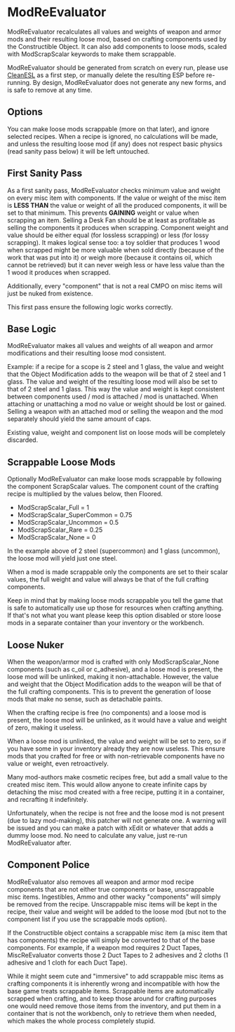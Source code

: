 # ModReEvaluator

ModReEvaluator recalculates all values and weights of weapon and armor mods and their resulting loose mod, based on crafting components used by the Constructible Object. It can also add components to loose mods, scaled with ModScrapScalar keywords to make them scrappable.

ModReEvaluator should be generated from scratch on every run, please use [CleanESL](http://cleanesl) as a first step, or manually delete the resulting ESP before re-running. By design, ModReEvaluator does not generate any new forms, and is safe to remove at any time.

## Options

You can make loose mods scrappable (more on that later), and ignore selected recipes. When a recipe is ignored, no calculations will be made, and unless the resulting loose mod (if any) does not respect basic physics (read sanity pass below) it will be left untouched.

## First Sanity Pass

As a first sanity pass, ModReEvaluator checks minimum value and weight on every misc item with components. If the value or weight of the misc item is **LESS THAN** the value or weight of all the produced components, it will be set to that minimum. This prevents **GAINING** weight or value when scrapping an item. Selling a Desk Fan should be at least as profitable as selling the components it produces when scrapping. Component weight and value should be either equal (for lossless scrapping) or less (for lossy scrapping). It makes logical sense too: a toy soldier that produces 1 wood when scrapped might be more valuable when sold directly (because of the work that was put into it) or weigh more (because it contains oil, which cannot be retrieved) but it can never weigh less or have less value than the 1 wood it produces when scrapped.

Additionally, every "component" that is not a real CMPO on misc items will just be nuked from existence.

This first pass ensure the following logic works correctly.

## Base Logic

ModReEvaluator makes all values and weights of all weapon and armor modifications and their resulting loose mod consistent.

Example: if a recipe for a scope is 2 steel and 1 glass, the value and weight that the Object Modification adds to the weapon will be that of 2 steel and 1 glass. The value and weight of the resulting loose mod will also be set to that of 2 steel and 1 glass. This way the value and weight is kept consistent between components used / mod is attached / mod is unattached. When attaching or unattaching a mod no value or weight should be lost or gained. Selling a weapon with an attached mod or selling the weapon and the mod separately should yield the same amount of caps.

Existing value, weight and component list on loose mods will be completely discarded.

## Scrappable Loose Mods

Optionally ModReEvaluator can make loose mods scrappable by following the component ScrapScalar values. The component count of the crafting recipe is multiplied by the values below, then Floored.

* ModScrapScalar_Full = 1
* ModScrapScalar_SuperCommon = 0.75
* ModScrapScalar_Uncommon = 0.5
* ModScrapScalar_Rare = 0.25
* ModScrapScalar_None = 0

In the example above of 2 steel (supercommon) and 1 glass (uncommon), the loose mod will yield just one steel.

When a mod is made scrappable only the components are set to their scalar values, the full weight and value will always be that of the full crafting components.

Keep in mind that by making loose mods scrappable you tell the game that is safe to automatically use up those for resources when crafting anything. If that's not what you want please keep this option disabled or store loose mods in a separate container than your inventory or the workbench.

## Loose Nuker

When the weapon/armor mod is crafted with only ModScrapScalar_None components (such as c_oil or c_adhesive), and a loose mod is present, the loose mod will be unlinked, making it non-attachable. However, the value and weight that the Object Modification adds to the weapon will be that of the full crafting components. This is to prevent the generation of loose mods that make no sense, such as detachable paints.

When the crafting recipe is free (no components) and a loose mod is present, the loose mod will be unlinked, as it would have a value and weight of zero, making it useless.

When a loose mod is unlinked, the value and weight will be set to zero, so if you have some in your inventory already they are now useless. This ensure mods that you crafted for free or with non-retrievable components have no value or weight, even retroactively.

Many mod-authors make cosmetic recipes free, but add a small value to the created misc item. This would allow anyone to create infinite caps by detaching the misc mod created with a free recipe, putting it in a container, and recrafting it indefinitely.

Unfortunately, when the recipe is not free and the loose mod is not present (due to lazy mod-making), this patcher will not generate one. A warning will be issued and you can make a patch with xEdit or whatever that adds a dummy loose mod. No need to calculate any value, just re-run ModReEvaluator after.

## Component Police

ModReEvaluator also removes all weapon and armor mod recipe components that are not either true components or base, unscrappable misc items. Ingestibles, Ammo and other wacky "components" will simply be removed from the recipe. Unscrappable misc items will be kept in the recipe, their value and weight will be added to the loose mod (but not to the component list if you use the scrappable mods option).

If the Constructible object contains a scrappable misc item (a misc item that has components) the recipe will simply be converted to that of the base components. For example, if a weapon mod requires 2 Duct Tapes, MiscReEvaluator converts those 2 Duct Tapes to 2 adhesives and 2 cloths (1 adhesive and 1 cloth for each Duct Tape).

While it might seem cute and "immersive" to add scrappable misc items as crafting components it is inherently wrong and incompatible with how the base game treats scrappable items. Scrappable items are automatically scrapped when crafting, and to keep those around for crafting purposes one would need remove those items from the inventory, and put them in a container that is not the workbench, only to retrieve them when needed, which makes the whole process completely stupid.
